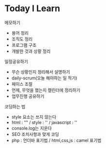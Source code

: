 # Today I Learn


메모하기

- 용어 정리
- 조직도 정리
- 프로그램 구조
- 개발한 것과 상황 정리

일정공유하기

- 무슨 상황인지 정리해서 설명하기
- daily-scrum(오늘 해야하는 일 적기)
- 페이스 조절
- 언제, 무엇을 했는지 캘린더에 정리하기
- 업무진행 공유하기

코딩하는 법
- style 요소는 쓰지 않는다
- html : "" / style : '' / javascript : ''
- console.log는 지운다
- SEO 조치사항과 맞게 코딩
- php : 언더바 표기법 / html,css,js : camel 표기법

